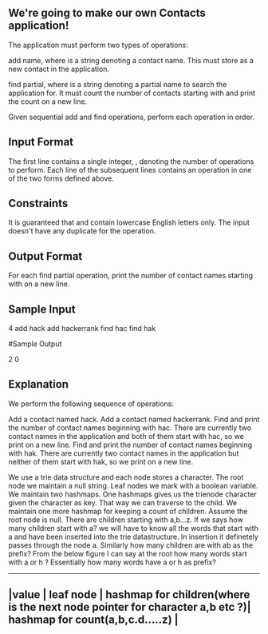 ## We're going to make our own Contacts application!


The application must perform two types of operations:

add name, where  is a string denoting a contact name. This must store  as a new contact in the application.

find partial, where  is a string denoting a partial name to search the application for. It must count the number of contacts starting with  and print the count on a new line.

Given  sequential add and find operations, perform each operation in order.

## Input Format

The first line contains a single integer, , denoting the number of operations to perform. 
Each line  of the  subsequent lines contains an operation in one of the two forms defined above.

## Constraints

It is guaranteed that  and  contain lowercase English letters only.
The input doesn't have any duplicate  for the  operation.

## Output Format

For each find partial operation, print the number of contact names starting with  on a new line.

## Sample Input

4
add hack
add hackerrank
find hac
find hak

#Sample Output

2
0

## Explanation

We perform the following sequence of operations:

Add a contact named hack.
Add a contact named hackerrank.
Find and print the number of contact names beginning with hac. There are currently two contact names in the application and both of them start with hac, so we print  on a new line.
Find and print the number of contact names beginning with hak. There are currently two contact names in the application but neither of them start with hak, so we print  on a new line.


We use a trie data structure and each node stores a character. The root node we maintain a null string. Leaf nodes we mark with a boolean variable. We maintain two hashmaps. One hashmaps gives us
the trienode character given the character as key. That way we can traverse to the child. We maintain one more hashmap for keeping a count of children. Assume the root node is null. There are 
children starting with a,b...z. If we says how many children start with a? we will have to know all the words that start with a and have been inserted into the trie datastructure. In insertion
it definetely passes through the node a. Similarly how many children are with ab as the prefix? From the below figure I can say at the root how many words start with a or h ? Essentially
how many words have a or h as prefix?

------------------------------------------------------------------------------------------------------------------------------------------------------------------
|value | leaf node | hashmap for children(where is the next node pointer for character a,b etc ?)| hashmap for count(a,b,c.d.....z)                              |
-------------------------------------------------------------------------------------------------------------------------------------------------------------------